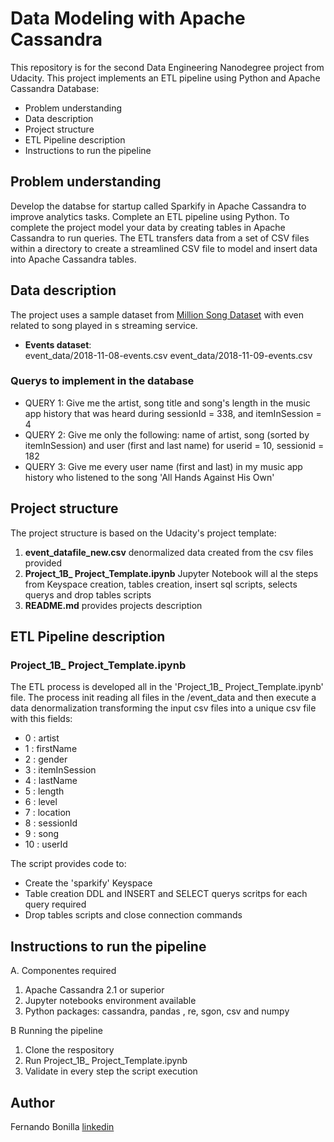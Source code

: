 # Data Modeling with Apache Cassandra

This repository is for the second Data Engineering Nanodegree project from Udacity. This project implements an ETL pipeline using Python and Apache Cassandra Database:

- Problem understanding
- Data description
- Project structure
- ETL Pipeline description
- Instructions to run the pipeline


## Problem understanding

Develop the databse for startup called Sparkify in Apache Cassandra to improve analytics tasks. Complete an ETL pipeline using Python. To complete the project model your data by creating tables in Apache Cassandra to run queries. The ETL transfers data from a set of CSV files within a directory to create a streamlined CSV file to model and insert data into Apache Cassandra tables.


## Data description

The project uses a sample dataset from [Million Song Dataset](https://labrosa.ee.columbia.edu/millionsong/) with even related to song played in s streaming service. 

- **Events dataset**:  
    event_data/2018-11-08-events.csv
    event_data/2018-11-09-events.csv


### Querys to implement in the database

 - QUERY 1: Give me the artist, song title and song's length in the music app history that was heard during sessionId = 338, and itemInSession = 4
 - QUERY 2: Give me only the following: name of artist, song (sorted by itemInSession) and user (first and last name) for userid = 10, sessionid = 182
 - QUERY 3: Give me every user name (first and last) in my music app history who listened to the song 'All Hands Against His Own'


## Project structure

The project structure is based on the Udacity's project template:
1. **event_datafile_new.csv** denormalized data created from the csv files provided
2. **Project_1B_ Project_Template.ipynb** Jupyter Notebook will al the steps from Keyspace creation, tables creation, insert sql scripts, selects querys and drop tables scripts
3. **README.md** provides projects description

## ETL Pipeline description

### Project_1B_ Project_Template.ipynb
The ETL process is developed all in the 'Project_1B_ Project_Template.ipynb' file. The process init reading all files in the /event_data and then execute a data denormalization transforming the input csv files into a unique csv file with this fields:

 - 0 : artist
 - 1 : firstName
 - 2 : gender
 - 3 : itemInSession
 - 4 : lastName
 - 5 : length
 - 6 : level
 - 7 : location
 - 8 : sessionId
 - 9 : song
 - 10 : userId

The script provides code to:

  - Create the 'sparkify' Keyspace
  - Table creation DDL and INSERT and SELECT querys scritps for each query required
  - Drop tables scripts and close connection commands


## Instructions to run the pipeline

A. Componentes required
  1. Apache Cassandra 2.1 or superior
  2. Jupyter notebooks environment available
  3. Python packages: cassandra, pandas , re, sgon, csv and numpy

B Running the pipeline

  1. Clone the respository
  2. Run Project_1B_ Project_Template.ipynb
  3. Validate in every step the script execution

## Author 
Fernando Bonilla [linkedin](https://www.linkedin.com/in/fer-bonilla/)
